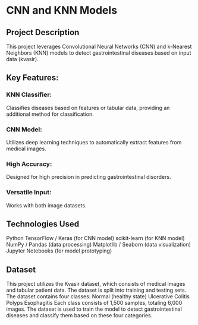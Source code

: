 # CNN and KNN Models

## Project Description

This project leverages Convolutional Neural Networks (CNN) and k-Nearest Neighbors (KNN) models to detect gastrointestinal diseases based on input data (kvasir).

## Key Features:
### KNN Classifier: 
Classifies diseases based on features or tabular data, providing an additional method for classification.
### CNN Model: 
Utilizes deep learning techniques to automatically extract features from medical images.
### High Accuracy: 
Designed for high precision in predicting gastrointestinal disorders.
### Versatile Input: 
Works with both image datasets.

## Technologies Used
Python
TensorFlow / Keras (for CNN model)
scikit-learn (for KNN model)
NumPy / Pandas (data processing)
Matplotlib / Seaborn (data visualization)
Jupyter Notebooks (for model prototyping)

## Dataset

This project utilizes the Kvasir dataset, which consists of medical images and tabular patient data. The dataset is split into training and testing sets. The dataset contains four classes:
Normal (healthy state)
Ulcerative Colitis
Polyps
Esophagitis
Each class consists of 1,500 samples, totaling 6,000 images. The dataset is used to train the model to detect gastrointestinal diseases and classify them based on these four categories.
